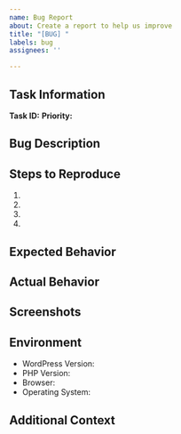 ```yaml
---
name: Bug Report
about: Create a report to help us improve
title: "[BUG] "
labels: bug
assignees: ''

---
```


## Task Information
**Task ID:** <!-- e.g., WEC-35 -->
**Priority:** <!-- High/Medium/Low -->

## Bug Description
<!-- A clear and concise description of what the bug is -->

## Steps to Reproduce
1. 
2. 
3. 
4. 

## Expected Behavior
<!-- A clear and concise description of what you expected to happen -->

## Actual Behavior
<!-- A clear and concise description of what actually happened -->

## Screenshots
<!-- If applicable, add screenshots to help explain your problem -->

## Environment
- WordPress Version:
- PHP Version:
- Browser:
- Operating System:

## Additional Context
<!-- Add any other context about the problem here -->
